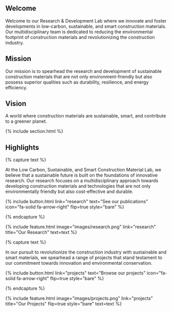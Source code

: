 ---
---

## Welcome
Welcome to our Research &amp; Development Lab where we innovate and foster developments in low-carbon, sustainable, and smart construction materials. Our multidisciplinary team is dedicated to reducing the environmental footprint of construction materials and revolutionizing the construction industry.

## Mission
Our mission is to spearhead the research and development of sustainable construction materials that are not only environment-friendly but also possess superior qualities such as durability, resilience, and energy efficiency.

## Vision
A world where construction materials are sustainable, smart, and contribute to a greener planet.

{% include section.html %}

## Highlights

{% capture text %}

At the Low Carbon, Sustainable, and Smart Construction Material Lab, we believe that a sustainable future is built on the foundations of innovative research. Our research focuses on a multidisciplinary approach towards developing construction materials and technologies that are not only environmentally friendly but also cost-effective and durable.

{%
  include button.html
  link="research"
  text="See our publications"
  icon="fa-solid fa-arrow-right"
  flip=true
  style="bare"
%}

{% endcapture %}

{%
  include feature.html
  image="images/research.png"
  link="research"
  title="Our Research"
  text=text
%}

{% capture text %}

In our pursuit to revolutionize the construction industry with sustainable and smart materials, we spearhead a range of projects that stand testament to our commitment towards innovation and environmental conservation.

{%
  include button.html
  link="projects"
  text="Browse our projects"
  icon="fa-solid fa-arrow-right"
  flip=true
  style="bare"
%}

{% endcapture %}

{%
  include feature.html
  image="images/projects.png"
  link="projects"
  title="Our Projects"
  flip=true
  style="bare"
  text=text
%}
